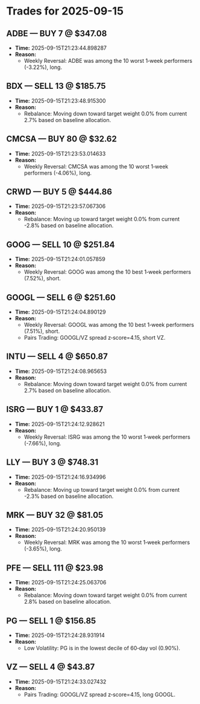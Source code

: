 # Trades for 2025-09-15

## ADBE — BUY 7 @ $347.08
- **Time:** 2025-09-15T21:23:44.898287
- **Reason:**
  - Weekly Reversal: ADBE was among the 10 worst 1‑week performers (-3.22%), long.

## BDX — SELL 13 @ $185.75
- **Time:** 2025-09-15T21:23:48.915300
- **Reason:**
  - Rebalance: Moving down toward target weight 0.0% from current 2.7% based on baseline allocation.

## CMCSA — BUY 80 @ $32.62
- **Time:** 2025-09-15T21:23:53.014633
- **Reason:**
  - Weekly Reversal: CMCSA was among the 10 worst 1‑week performers (-4.06%), long.

## CRWD — BUY 5 @ $444.86
- **Time:** 2025-09-15T21:23:57.067306
- **Reason:**
  - Rebalance: Moving up toward target weight 0.0% from current -2.8% based on baseline allocation.

## GOOG — SELL 10 @ $251.84
- **Time:** 2025-09-15T21:24:01.057859
- **Reason:**
  - Weekly Reversal: GOOG was among the 10 best 1‑week performers (7.52%), short.

## GOOGL — SELL 6 @ $251.60
- **Time:** 2025-09-15T21:24:04.890129
- **Reason:**
  - Weekly Reversal: GOOGL was among the 10 best 1‑week performers (7.51%), short.
  - Pairs Trading: GOOGL/VZ spread z‑score=4.15, short VZ.

## INTU — SELL 4 @ $650.87
- **Time:** 2025-09-15T21:24:08.965653
- **Reason:**
  - Rebalance: Moving down toward target weight 0.0% from current 2.7% based on baseline allocation.

## ISRG — BUY 1 @ $433.87
- **Time:** 2025-09-15T21:24:12.928621
- **Reason:**
  - Weekly Reversal: ISRG was among the 10 worst 1‑week performers (-7.66%), long.

## LLY — BUY 3 @ $748.31
- **Time:** 2025-09-15T21:24:16.934996
- **Reason:**
  - Rebalance: Moving up toward target weight 0.0% from current -2.3% based on baseline allocation.

## MRK — BUY 32 @ $81.05
- **Time:** 2025-09-15T21:24:20.950139
- **Reason:**
  - Weekly Reversal: MRK was among the 10 worst 1‑week performers (-3.65%), long.

## PFE — SELL 111 @ $23.98
- **Time:** 2025-09-15T21:24:25.063706
- **Reason:**
  - Rebalance: Moving down toward target weight 0.0% from current 2.8% based on baseline allocation.

## PG — SELL 1 @ $156.85
- **Time:** 2025-09-15T21:24:28.931914
- **Reason:**
  - Low Volatility: PG is in the lowest decile of 60‑day vol (0.90%).

## VZ — SELL 4 @ $43.87
- **Time:** 2025-09-15T21:24:33.027432
- **Reason:**
  - Pairs Trading: GOOGL/VZ spread z‑score=4.15, long GOOGL.


